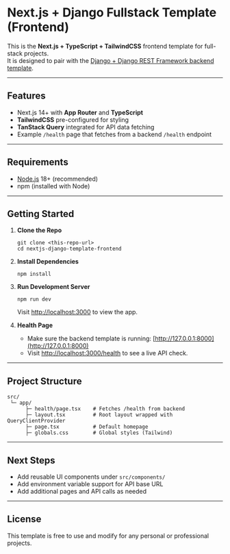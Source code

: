 # Next.js + Django Fullstack Template (Frontend)

This is the **Next.js + TypeScript + TailwindCSS** frontend template for full-stack projects.  
It is designed to pair with the [Django + Django REST Framework backend template](https://github.com/kaseyendsley/nextjs-django-template-backend).

---

## Features
- Next.js 14+ with **App Router** and **TypeScript**
- **TailwindCSS** pre-configured for styling
- **TanStack Query** integrated for API data fetching
- Example `/health` page that fetches from a backend `/health` endpoint

---

## Requirements
- [Node.js](https://nodejs.org/) 18+ (recommended)
- npm (installed with Node)

---

## Getting Started

1. **Clone the Repo**
   ```
   git clone <this-repo-url>
   cd nextjs-django-template-frontend
   ```

2. **Install Dependencies**
   ```
   npm install
   ```

3. **Run Development Server**
   ```
   npm run dev
   ```
   Visit [http://localhost:3000](http://localhost:3000) to view the app.

4. **Health Page**
   - Make sure the backend template is running: [http://127.0.0.1:8000](http://127.0.0.1:8000)
   - Visit [http://localhost:3000/health](http://localhost:3000/health) to see a live API check.

---

## Project Structure
```
src/
 └─ app/
      ├─ health/page.tsx    # Fetches /health from backend
      ├─ layout.tsx         # Root layout wrapped with QueryClientProvider
      ├─ page.tsx           # Default homepage
      ├─ globals.css        # Global styles (Tailwind)
```

---

## Next Steps
- Add reusable UI components under `src/components/`
- Add environment variable support for API base URL
- Add additional pages and API calls as needed

---

## License
This template is free to use and modify for any personal or professional projects.
